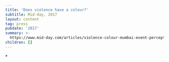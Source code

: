 ```yaml
---
title: 'Does violence have a colour?'
subtitle: Mid-day, 2017
layout: content
tag: press
pubdate: '2017'
summary: >-
  https://www.mid-day.com/articles/violence-colour-mumbai-event-perception-versova-lifestyle-news/18091170
children: []
---
```

\*
